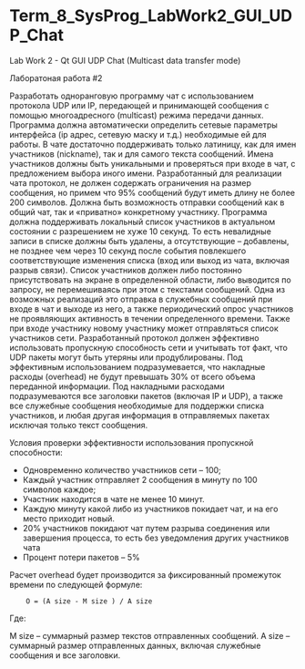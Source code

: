 # Term_8_SysProg_LabWork2_GUI_UDP_Chat
Lab Work 2 - Qt GUI UDP Chat (Multicast data transfer mode)

Лаборатоная работа #2

Разработать одноранговую программу чат с использованием протокола UDP или IP, передающей и
принимающей сообщения с помощью многоадресного (multicast) режима передачи данных. Программа
должна автоматически определить сетевые параметры интерфейса (ip адрес, сетевую маску и т.д.)
необходимые ей для работы.
В чате достаточно поддерживать только латиницу, как для имен участников (nickname), так и для
самого текста сообщений. Имена участников должны быть уникальными и проверяться при входе в чат, с
предложением выбора иного имени. Разработанный для реализации чата протокол, не должен содержать
ограничения на размер сообщения, но примем что 95% сообщений будут иметь длину не более 200
символов.
Должна быть возможность отправки сообщений как в общий чат, так и «приватно» конкретному
участнику.
Программа должна поддерживать локальный список участников в актуальном состоянии с
разрешением не хуже 10 секунд. То есть невалидные записи в списке должны быть удалены, а
отсутствующие – добавлены, не позднее чем через 10 секунд после события повлекшего соответствующие
изменения списка (вход или выход из чата, включая разрыв связи). Список участников должен либо постоянно
присутствовать на экране в определенной области, либо выводится по запросу, не перемешиваясь при этом с
текстами сообщений.
Одна из возможных реализаций это отправка в служебных сообщений при входе в чат и выходе из
него, а также периодический опрос участников не проявляющих активность в течении определенного
времени. Также при входе участнику новому участнику может отправляться список участников сети.
Разработанный протокол должен эффективно использовать пропускную способность сети и учитывать
тот факт, что UDP пакеты могут быть утеряны или продублированы. Под эффективным использованием
подразумевается, что накладные расходы (overhead) не будут превышать 30% от всего объема переданной
информации. Под накладными расходами подразумеваются все заголовки пакетов (включая IP и UDP), а
также все служебные сообщения необходимые для поддержки списка участников, и любая другая
информация в отправляемых пакетах исключая только текст сообщения.

Условия проверки эффективности использования пропускной способности:

  - Одновременно количество участников сети – 100;
  - Каждый участник отправляет 2 сообщения в минуту по 100 символов каждое;
  - Участник находится в чате не менее 10 минут.
  - Каждую минуту какой либо из участников покидает чат, и на его место приходит новый.
  - 20% участников покидают чат путем разрыва соединения или завершения процесса, то есть без
    уведомления других участников чата
  - Процент потери пакетов – 5%
  
Расчет overhead будет производится за фиксированный промежуток времени по следующей формуле:

        O = (A size - M size ) / A size

Где:

M size – суммарный размер текстов отправленных сообщений.
A size – суммарный размер отправленных данных, включая служебные сообщения и все заголовки.
